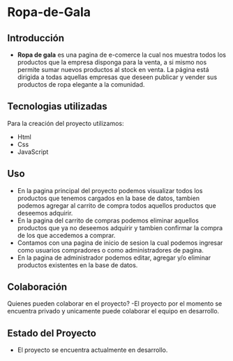 # Ropa-de-Gala
## Introducción
- **Ropa de gala** es una pagina de e-comerce la cual nos muestra todos los productos que la empresa disponga para la venta, a si mismo nos permite sumar nuevos productos al stock en venta. La página está dirigida a todas aquellas empresas que deseen publicar y vender sus productos de ropa elegante a la comunidad.

## Tecnologias utilizadas
Para la creación del proyecto utilizamos:
- Html
- Css
- JavaScript

## Uso
- En la pagina principal del proyecto podemos visualizar todos los productos que tenemos cargados en la base de datos, tambien podemos agregar al carrito de compra todos aquellos productos que deseemos adquirir.
- En la pagina del carrito de compras podemos eliminar aquellos productos que ya no deseemos adquirir y tambien confirmar la compra de los que accedemos a comprar.
- Contamos con una pagina de inicio de sesion la cual podemos ingresar como usuarios compradores o como administradores de pagina.
- En la pagina de administrador podemos editar, agregar y/o eliminar productos existentes en la base de datos.

## Colaboración
 Quienes pueden colaborar en el proyecto?
 -El proyecto por el momento se encuentra privado y unicamente puede colaborar el equipo en desarrollo.

 ## Estado del Proyecto
- El proyecto se encuentra actualmente en desarrollo.

